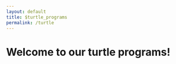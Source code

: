 ```yaml
---
layout: default
title: $turtle_programs
permalink: /turtle
---
```

<h1>Welcome to our turtle programs!</h1>
<style>
body {
background-image:"http://www.tehcute.com/pics/201109/baby-turtle-eats-strawberry-big.jpg";
}
</style>
